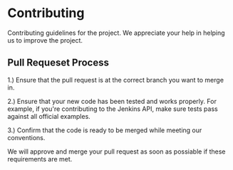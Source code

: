 # Contributing
Contributing guidelines for the project. We appreciate your help in helping us to improve the project.

## Pull Requeset Process
1.) Ensure that the pull request is at the correct branch you want to merge in.

2.) Ensure that your new code has been tested and works properly. For example, if you're contributing to the Jenkins API, make sure tests pass against all official examples.

3.) Confirm that the code is ready to be merged while meeting our conventions.

We will approve and merge your pull request as soon as possiable if these requirements are met.